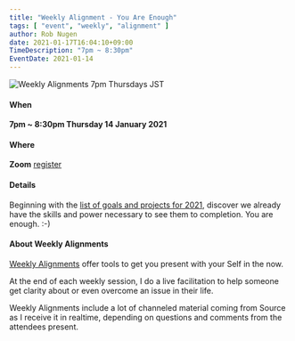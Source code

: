 ```yaml
---
title: "Weekly Alignment - You Are Enough"
tags: [ "event", "weekly", "alignment" ]
author: Rob Nugen
date: 2021-01-17T16:04:10+09:00
TimeDescription: "7pm ~ 8:30pm"
EventDate: 2021-01-14
---
```


<img
src="//b.robnugen.com/blog/2020/2020_nov_23_weekly_alignments_title.jpg"
alt="Weekly Alignments 7pm Thursdays JST"
class="title" />

#### When

**7pm ~ 8:30pm Thursday  14 January 2021**

#### Where

**Zoom** [register](/weekly-alignments/registration/)

#### Details

Beginning with the [list of goals and projects for 2021](/blog/2021/01/07/weekly-alignment-receive-insight-from-your-future-self/), discover we already have the skills and power necessary to see them to completion.  You are enough.  :-)

#### About Weekly Alignments

[Weekly Alignments](/weekly-alignments/) offer tools to get you present with your Self in the now.

At the end of each weekly session, I do a live facilitation to help
someone get clarity about or even overcome an issue in their life.

Weekly Alignments include a lot of channeled material coming from
Source as I receive it in realtime, depending on questions and
comments from the attendees present.
